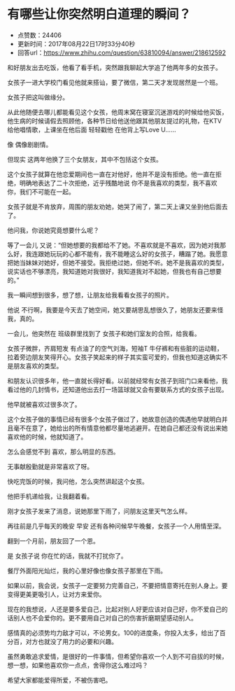 # 有哪些让你突然明白道理的瞬间？
- 点赞数：24406
- 更新时间：2017年08月22日17时33分40秒
- 回答url：https://www.zhihu.com/question/63810094/answer/218612592
<body>
 <p data-pid="XHIq2kyt">和好朋友出去吃饭，他看了看手机，突然跟我聊起大学追了他两年多的女孩子。</p>
 <p data-pid="jMtgJkVH">女孩子一进大学校门看见他就来搭讪，要了微信，第二天才发现居然是一个班。</p>
 <p data-pid="62dW0CxZ">女孩子把这叫做缘分。</p>
 <p data-pid="gra3MZrr">从此他随便去哪儿都能看见这个女孩，他周末窝在寝室沉迷游戏的时候给他买饭，他生病的时候请假去照顾他，各种节日给他送他跟其他朋友提过的礼物，在KTV给他唱情歌，上课坐在他后面 轻轻戳他 在他背上写Love U......</p>
 <p data-pid="m4mLmcfi">像 偶像剧剧情。</p>
 <p data-pid="sZYXSric">但现实 这两年他换了三个女朋友，其中不包括这个女孩。</p>
 <p data-pid="90WylFvT">这个女孩子就算在他恋爱期间也一直在对他好，他并不是没有拒绝。他一直在拒绝，明确地表达了二十次拒绝，近乎残酷地说 你不是我喜欢的类型，我不喜欢你，我们不可能在一起。</p>
 <p data-pid="U4ffRWuk">女孩子就是不肯放弃，周围的朋友劝她，她哭了闹了，第二天上课又坐到他后面去了。</p>
 <p data-pid="szgwRmv3">他问我，你说她究竟想要什么呢？</p>
 <p data-pid="ve8c0vVU">等了一会儿 又说：“但她想要的我都给不了她。不喜欢就是不喜欢，因为她对我那么好，我连跟她玩玩的心都不能有，我不能睡这么好的女孩子，糟蹋了她。我愿意把她当妹妹对她好，但她不接受。我拒绝过她，但她不听。她不是我喜欢的类型，说实话也不够漂亮，我知道她对我很好，我知道我对不起她，但我也有自己想要的。”</p>
 <p data-pid="zHxFw9Jz">我一瞬间想到很多，想了想，让朋友给我看看女孩子的照片。</p>
 <p data-pid="mET593Pu">他说 不行啊，我要是今天去了她空间，她又要胡思乱想很久了，她朋友还要来怪我，真的。</p>
 <p data-pid="RC64Ru_V">一会儿，他突然在 班级群里找到了 女孩子和她们室友的合照，给我看。</p>
 <p data-pid="uYdBhlYx">女孩子微胖，齐肩短发 有点油了的空气刘海，短袖T 牛仔裤和有些脏的运动鞋，拉着旁边朋友笑得开心。女孩子笑起来的样子其实蛮可爱的，但我也知道这确实不是朋友喜欢的类型。</p>
 <p data-pid="qy7Iszfm">和朋友认识很多年，他一直就长得好看。以前就经常有女孩子到班门口来看他，我看过他的几封情书，还知道他出去打一场篮球就又会有要联系方式的女孩子出现。</p>
 <p data-pid="8Qe7eg5X">他早就被喜欢过很多次了。</p>
 <p data-pid="D9l3oppl">这个女孩子做的事情已经有很多个女孩子做过了，她故意创造的偶遇他早就明白并且毫不在意了，她给出的所有情意他都尽量地逃避开。在她自己都还没有说出来她喜欢他的时候，他就知道了。</p>
 <p data-pid="HxPm-fXt">怎么会感觉不到 喜欢，那么明显的东西。</p>
 <p data-pid="17u5vgNJ">无事献殷勤就是非常喜欢了呀。</p>
 <p data-pid="Rf3LHek7">快吃完饭的时候，我问他，怎么突然讲起这个女孩。</p>
 <p data-pid="14syWCf8">他把手机递给我，让我翻着看。</p>
 <p data-pid="LKTZ0Kx1">刚才女孩子发来了消息，说她那里下雨了，问朋友这里天气怎么样。</p>
 <p data-pid="aMmOz_oD">再往前是几乎每天的晚安 早安 还有各种问候早午晚餐，女孩子一个人用情至深。</p>
 <p data-pid="KrCy0HbB">翻到一个月前，朋友回了一个恩。</p>
 <p data-pid="bje2xLTQ">是 女孩子说 你在忙的话，我就不打扰你了。</p>
 <p data-pid="5aPH28Km">餐厅外面阳光灿烂，我的心里好像也像女孩子那里在下雨。</p>
 <p data-pid="AYNW_mkT">如果以前，我会说，女孩子一定要努力完善自己，不要把情意寄托在别人身上。要变得更美更吸引人，让对方来爱你。</p>
 <p data-pid="SE1SMpw4">现在的我想说，人还是要多爱自己，比起对别人好更应该对自己好，你不爱自己的话别人也不会爱你的。更不要用自己对自己的伤害折磨期望感动别人。</p>
 <p data-pid="QQf-JMJs">感情真的必须势均力敌才可以，不论男女。100的进度条，你投入太多，给出了百分百，对方也就没了用力的必要和兴趣。</p>
 <p data-pid="CeBP5wO9">虽然勇敢追求爱情，是很好的一件事情，但希望你喜欢一个人到不可自拔的时候，想一想，如果他喜欢你一点点，舍得你这么难过吗？</p>
 <p data-pid="SXunWJz3">希望大家都能爱得所爱，不被伤害吧。</p>
</body>